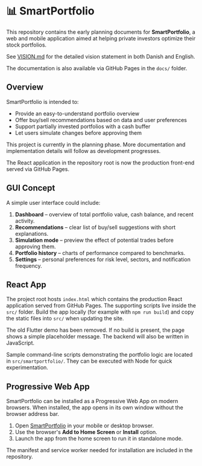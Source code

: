 # 📊 SmartPortfolio

This repository contains the early planning documents for **SmartPortfolio**, a web and mobile application aimed at helping private investors optimize their stock portfolios.

See [VISION.md](VISION.md) for the detailed vision statement in both Danish and English.

The documentation is also available via GitHub Pages in the `docs/` folder.


## Overview
SmartPortfolio is intended to:

- Provide an easy-to-understand portfolio overview
- Offer buy/sell recommendations based on data and user preferences
- Support partially invested portfolios with a cash buffer
- Let users simulate changes before approving them

This project is currently in the planning phase. More documentation and implementation details will follow as development progresses.

The React application in the repository root is now the production front-end served via GitHub Pages.

## GUI Concept

A simple user interface could include:

1. **Dashboard** – overview of total portfolio value, cash balance, and recent activity.
2. **Recommendations** – clear list of buy/sell suggestions with short explanations.
3. **Simulation mode** – preview the effect of potential trades before approving them.
4. **Portfolio history** – charts of performance compared to benchmarks.
5. **Settings** – personal preferences for risk level, sectors, and notification frequency.


## React App

The project root hosts `index.html` which contains the production React application served from GitHub Pages. The supporting scripts live inside the `src/` folder. Build the app locally (for example with `npm run build`) and copy the static files into `src/` when updating the site.

The old Flutter demo has been removed. If no build is present, the page shows a simple placeholder message. The backend will also be written in JavaScript.

Sample command-line scripts demonstrating the portfolio logic are located in `src/smartportfolio/`. They can be executed with Node for quick experimentation.


## Progressive Web App

SmartPortfolio can be installed as a Progressive Web App on modern browsers. When installed, the app opens in its own window without the browser address bar.

1. Open [SmartPortfolio](https://morninj.github.io/SmartPortfolio/) in your mobile or desktop browser.
2. Use the browser's **Add to Home Screen** or **Install** option.
3. Launch the app from the home screen to run it in standalone mode.

The manifest and service worker needed for installation are included in the repository.

